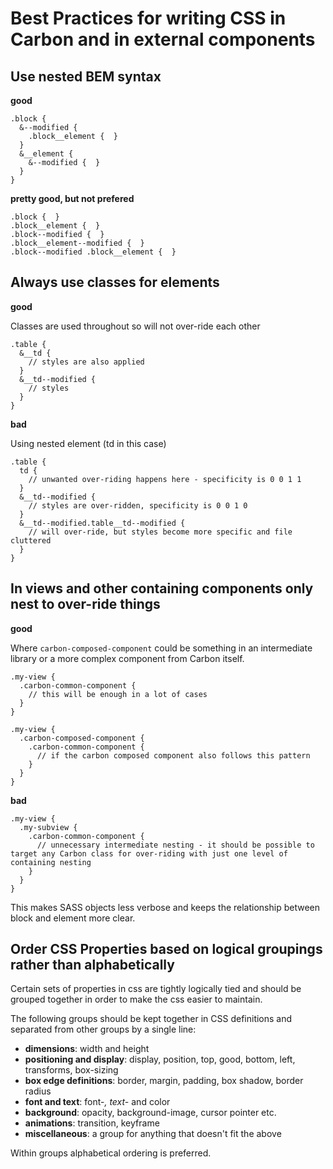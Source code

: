 # Best Practices for writing CSS in Carbon and in external components

## Use nested BEM syntax

**good**

```
.block {
  &--modified {
    .block__element {  }
  }
  &__element {
    &--modified {  }
  }
}
```

**pretty good, but not prefered**

```
.block {  }
.block__element {  }
.block--modified {  }
.block__element--modified {  }
.block--modified .block__element {  }
```

## Always use classes for elements

**good**

Classes are used throughout so will not over-ride each other

```
.table {
  &__td {
    // styles are also applied
  }
  &__td--modified {
    // styles
  }
}
```

**bad**

Using nested element (td in this case)

```
.table {
  td {
    // unwanted over-riding happens here - specificity is 0 0 1 1
  }
  &__td--modified {
    // styles are over-ridden, specificity is 0 0 1 0
  }
  &__td--modified.table__td--modified {
    // will over-ride, but styles become more specific and file cluttered
  }
}
```

## In views and other containing components only nest to over-ride things

**good**

Where `carbon-composed-component` could be something in an intermediate library or a more complex component from Carbon itself.

```
.my-view {
  .carbon-common-component {
    // this will be enough in a lot of cases
  }
}

.my-view {
  .carbon-composed-component {
    .carbon-common-component {
      // if the carbon composed component also follows this pattern
    }
  }
}
```

**bad**

```
.my-view {
  .my-subview {
    .carbon-common-component {
      // unnecessary intermediate nesting - it should be possible to target any Carbon class for over-riding with just one level of containing nesting
    }
  }
}
```

This makes SASS objects less verbose and keeps the relationship between block and element more clear.

## Order CSS Properties based on logical groupings rather than alphabetically

Certain sets of properties in css are tightly logically tied and should be grouped together in order to make the css easier to maintain.

The following groups should be kept together in CSS definitions and separated from other groups by a single line:

* **dimensions**: width and height
* **positioning and display**: display, position, top, good, bottom, left, transforms, box-sizing
* **box edge definitions**: border, margin, padding, box shadow, border radius
* **font and text**: font-*, text-* and color
* **background**: opacity, background-image, cursor pointer etc.
* **animations**: transition, keyframe
* **miscellaneous**: a group for anything that doesn't fit the above

Within groups alphabetical ordering is preferred.
